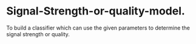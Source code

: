 # Signal-Strength-or-quality-model.
To build a classifier which can use the given parameters to determine the signal strength or quality.

